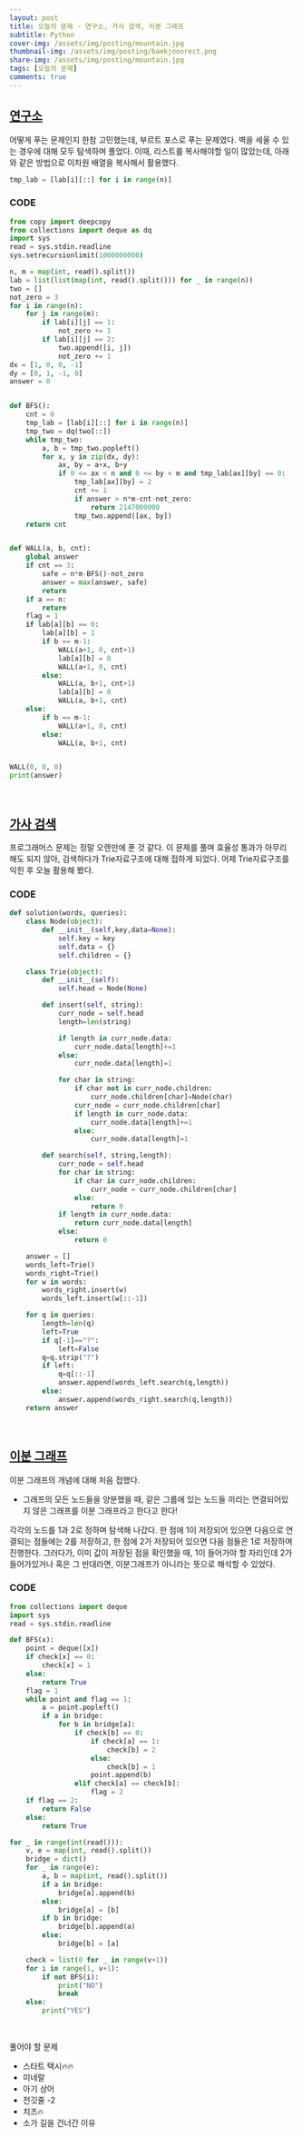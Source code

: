 ```yaml
---
layout: post
title: 오늘의 문제 - 연구소, 가사 검색, 이분 그래프
subtitle: Python
cover-img: /assets/img/posting/mountain.jpg
thumbnail-img: /assets/img/posting/baekjoonrect.png
share-img: /assets/img/posting/mountain.jpg
tags: [오늘의 문제]
comments: true
---
```


## [연구소](https://www.acmicpc.net/problem/14502)

어떻게 푸는 문제인지 한참 고민했는데, 부르트 포스로 푸는 문제였다. 벽을 세울 수 있는 경우에 대해 모두 탐색하며 풀었다.
이때, 리스트를 복사해야할 일이 많았는데, 아래와 같은 방법으로 이차원 배열을 복사해서 활용했다.

```python
tmp_lab = [lab[i][::] for i in range(n)]
```

### CODE

```python
from copy import deepcopy
from collections import deque as dq
import sys
read = sys.stdin.readline
sys.setrecursionlimit(1000000000)

n, m = map(int, read().split())
lab = list(list(map(int, read().split())) for _ in range(n))
two = []
not_zero = 3
for i in range(n):
    for j in range(m):
        if lab[i][j] == 1:
            not_zero += 1
        if lab[i][j] == 2:
            two.append([i, j])
            not_zero += 1
dx = [1, 0, 0, -1]
dy = [0, 1, -1, 0]
answer = 0


def BFS():
    cnt = 0
    tmp_lab = [lab[i][::] for i in range(n)]
    tmp_two = dq(two[::])
    while tmp_two:
        a, b = tmp_two.popleft()
        for x, y in zip(dx, dy):
            ax, by = a+x, b+y
            if 0 <= ax < n and 0 <= by < m and tmp_lab[ax][by] == 0:
                tmp_lab[ax][by] = 2
                cnt += 1
                if answer > n*m-cnt-not_zero:
                    return 2147000000
                tmp_two.append([ax, by])
    return cnt


def WALL(a, b, cnt):
    global answer
    if cnt == 3:
        safe = n*m-BFS()-not_zero
        answer = max(answer, safe)
        return
    if a == n:
        return
    flag = 1
    if lab[a][b] == 0:
        lab[a][b] = 1
        if b == m-1:
            WALL(a+1, 0, cnt+1)
            lab[a][b] = 0
            WALL(a+1, 0, cnt)
        else:
            WALL(a, b+1, cnt+1)
            lab[a][b] = 0
            WALL(a, b+1, cnt)
    else:
        if b == m-1:
            WALL(a+1, 0, cnt)
        else:
            WALL(a, b+1, cnt)


WALL(0, 0, 0)
print(answer)
```

<br>

## [가사 검색](https://programmers.co.kr/learn/courses/30/lessons/60060)

프로그래머스 문제는 정말 오랜만에 푼 것 같다.
이 문제를 풀며 효율성 통과가 아무리 해도 되지 않아, 검색하다가 Trie자료구조에 대해 접하게 되었다.
어제 Trie자료구조를 익힌 후 오늘 활용해 봤다.

### CODE

```python
def solution(words, queries):
    class Node(object):
        def __init__(self,key,data=None):
            self.key = key
            self.data = {}
            self.children = {}

    class Trie(object):
        def __init__(self):
            self.head = Node(None)

        def insert(self, string):
            curr_node = self.head
            length=len(string)

            if length in curr_node.data:
                curr_node.data[length]+=1
            else:
                curr_node.data[length]=1

            for char in string:
                if char not in curr_node.children:
                    curr_node.children[char]=Node(char)
                curr_node = curr_node.children[char]
                if length in curr_node.data:
                    curr_node.data[length]+=1
                else:
                    curr_node.data[length]=1

        def search(self, string,length):
            curr_node = self.head
            for char in string:
                if char in curr_node.children:
                    curr_node = curr_node.children[char]
                else:
                    return 0
            if length in curr_node.data:
                return curr_node.data[length]
            else:
                return 0

    answer = []
    words_left=Trie()
    words_right=Trie()
    for w in words:
        words_right.insert(w)
        words_left.insert(w[::-1])

    for q in queries:
        length=len(q)
        left=True
        if q[-1]=="?":
            left=False
        q=q.strip("?")
        if left:
            q=q[::-1]
            answer.append(words_left.search(q,length))
        else:
            answer.append(words_right.search(q,length))
    return answer
```

<br>

## [이분 그래프](https://programmers.co.kr/learn/courses/30/lessons/1707)

이분 그래프의 개념에 대해 처음 접했다.

- 그래프의 모든 노드들을 양분했을 때, 같은 그룹에 있는 노드들 끼리는 연결되어있지 않은 그래프를 이분 그래프라고 한다고 한다!

각각의 노드를 1과 2로 정하며 탐색해 나갔다. 한 점에 1이 저장되어 있으면 다음으로 연결되는 점들에는 2를 저장하고, 한 점에 2가 저장되어 있으면 다음 점들은 1로 저장하며 진행한다. 그러다가, 이미 값이 저장된 점을 확인했을 때, 1이 들어가야 할 자리인데 2가 들어가있거나 혹은 그 반대라면, 이분그래프가 아니라는 뜻으로 해석할 수 있었다.

### CODE

```python
from collections import deque
import sys
read = sys.stdin.readline

def BFS(x):
    point = deque([x])
    if check[x] == 0:
        check[x] = 1
    else:
        return True
    flag = 1
    while point and flag == 1:
        a = point.popleft()
        if a in bridge:
            for b in bridge[a]:
                if check[b] == 0:
                    if check[a] == 1:
                        check[b] = 2
                    else:
                        check[b] = 1
                    point.append(b)
                elif check[a] == check[b]:
                    flag = 2
    if flag == 2:
        return False
    else:
        return True

for _ in range(int(read())):
    v, e = map(int, read().split())
    bridge = dict()
    for _ in range(e):
        a, b = map(int, read().split())
        if a in bridge:
            bridge[a].append(b)
        else:
            bridge[a] = [b]
        if b in bridge:
            bridge[b].append(a)
        else:
            bridge[b] = [a]

    check = list(0 for _ in range(v+1))
    for i in range(1, v+1):
        if not BFS(i):
            print("NO")
            break
    else:
        print("YES")
```

<br>

풀어야 할 문제

- 스타트 택시🔥🔥
- 미네랄
- 아기 상어
- 전깃줄 -2
- 치즈🔥
- 소가 길을 건너간 이유
  <br>

<br>
